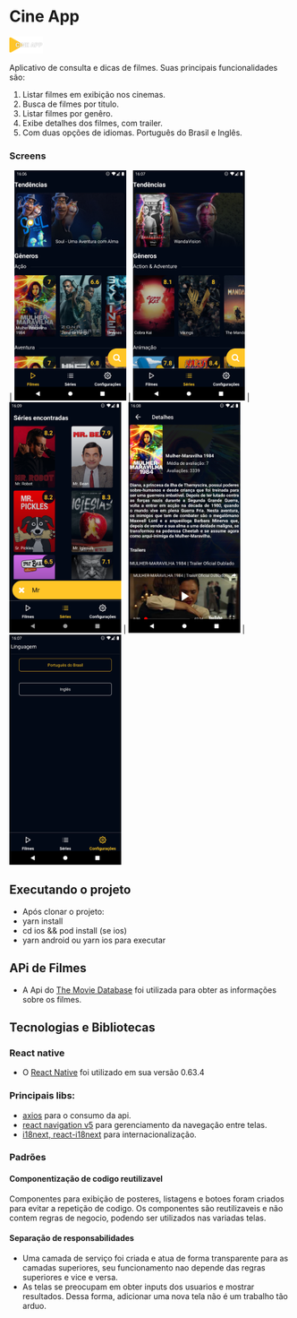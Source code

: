 # Cine App

<img src="/src/assets/icon.png" height="30">

Aplicativo de consulta e dicas de filmes. Suas principais funcionalidades são:

1. Listar filmes em exibição nos cinemas.
2. Busca de filmes por titulo.
3. Listar filmes por genêro.
4. Exibe detalhes dos filmes, com trailer.
5. Com duas opções de idiomas. Português do Brasil e Inglês.

### Screens

| <img src="/screens/films.png" width="200">
| <img src="/screens/series.png" width="200">
| <img src="/screens/search.png" width="200">
| <img src="/screens/details.png" width="200">
| <img src="/screens/settings.png" width="200">

## Executando o projeto

- Após clonar o projeto:
- yarn install
- cd ios && pod install (se ios)
- yarn android ou yarn ios para executar

## APi de Filmes

- A Api do [The Movie Database](https://developers.themoviedb.org/3/getting-started/introduction) foi utilizada para obter as informações sobre os filmes.

## Tecnologias e Bibliotecas

### React native

- O [React Native](https://reactnative.dev/) foi utilizado em sua versão 0.63.4

### Principais libs:

- [axios](https://github.com/axios/axios) para o consumo da api.
- [react navigation v5](https://reactnavigation.org/) para gerenciamento da navegação entre telas.
- [i18next, react-i18next](https://www.i18next.com/) para internacionalização.

### Padrões

#### Componentização de codigo reutilizavel

Componentes para exibição de posteres, listagens e botoes foram criados para evitar a repetição de codigo. Os componentes são reutilizaveis e não contem regras de negocio, podendo ser utilizados nas variadas telas.

#### Separação de responsabilidades

- Uma camada de serviço foi criada e atua de forma transparente para as camadas superiores, seu funcionamento nao depende das regras superiores e vice e versa.
- As telas se preocupam em obter inputs dos usuarios e mostrar resultados. Dessa forma, adicionar uma nova tela não é um trabalho tão arduo.


